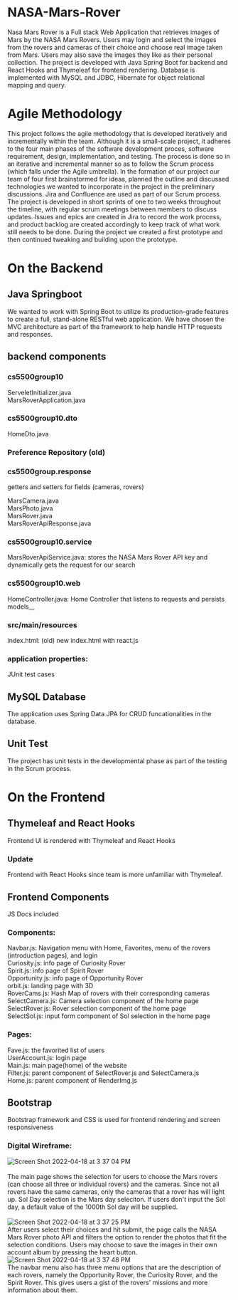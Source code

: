 # NASA-Mars-Rover

Nasa Mars Rover is a Full stack Web Application that retrieves images of Mars by the NASA Mars Rovers. Users may login and select the images from the rovers and cameras of their choice and choose real image taken from Mars. Users may also save the images they like as their personal collection.
The project is developed with Java Spring Boot for backend and React Hooks and Thymeleaf for frontend rendering.
Database is implemented with MySQL and JDBC, Hibernate for object relational mapping and query.

# Agile Methodology

This project follows the agile methodology that is developed iteratively and incrementally within the team. Although it is a small-scale project, it adheres to the four main phases of the software development proces, software requirement, design, implementation, and testing. The process is done so in an iterative and incremental manner so as to follow the Scrum process (which falls under the Agile umbrella). In the formation of our project our team of four first brainstormed for ideas, planned the outline and discussed technologies we wanted to incorporate in the project in the preliminary discussions. 
Jira and Confluence are used as part of our Scrum process. The project is developed in short sprints of one to two weeks throughout the timeline, with regular scrum meetings between members to discuss updates. Issues and epics are created in Jira to record the work process, and product backlog are created accordingly to keep track of what work still needs to be done. 
During the project we created a first prototype and then continued tweaking and building upon the prototype.


# On the Backend

## Java Springboot

We wanted to work with Spring Boot to utilize its production-grade features to create a full, stand-alone RESTful web application. We have chosen the MVC architecture as part of the framework to help handle HTTP requests and responses. 

## backend components

### cs5500group10
ServeletInitializer.java <br />
MarsRoverApplication.java <br />

### cs5500group10.dto
HomeDto.java

### Preference Repository (old)

### cs5500group.response 
getters and setters for fields (cameras, rovers)

MarsCamera.java <br />
MarsPhoto.java <br />
MarsRover.java <br />
MarsRoverApiResponse.java <br />

### cs5500group10.service

MarsRoverApiService.java: stores the NASA Mars Rover API key and dynamically gets the request for our search

### cs5500group10.web

HomeController.java: Home Controller that listens to requests and persists models__

### src/main/resources

index.html: (old) new index.html with react.js

### application properties:

JUnit test cases

## MySQL Database

The application uses Spring Data JPA for CRUD funcationalities in the database. 

## Unit Test

The project has unit tests in the developmental phase as part of the testing in the Scrum process. 

# On the Frontend

## Thymeleaf and React Hooks

Frontend UI is rendered with Thymeleaf and React Hooks

### Update

Frontend with React Hooks since team is more unfamiliar with Thymeleaf. 

## Frontend Components

JS Docs included

### Components:
Navbar.js: Navigation menu with Home, Favorites, menu of the rovers (introduction pages), and login <br />
Curiosity.js: info page of Curiosity Rover <br />
Spirit.js: info page of Spirit Rover <br />
Opportunity.js: info page of Opportunity Rover <br />
orbit.js: landing page with 3D <br />
RoverCams.js: Hash Map of rovers with their corresponding cameras <br />
SelectCamera.js: Camera selection component of the home page <br />
SelectRover.js: Rover selection component of the home page <br />
SelectSol.js: input form component of Sol selection in the home page <br />

### Pages:
Fave.js: the favorited list of users <br />
UserAccount.js: login page <br />
Main.js: main page(home) of the website <br />
Filter.js: parent component of SelectRover.js and SelectCamera.js <br />
Home.js: parent component of RenderImg.js <br />


## Bootstrap 

Bootstrap framework and CSS is used for frontend rendering and screen responsiveness


### Digital Wireframe:

![Screen Shot 2022-04-18 at 3 37 04 PM](https://user-images.githubusercontent.com/101501539/163888253-0433ff41-9c0e-49d2-bdff-bfb175310ea6.png) <br />
 <br />
The main page shows the selection for users to choose the Mars rovers (can choose all three or individual rovers) and the cameras. Since not all rovers have the same cameras, only the cameras that a rover has will light up. Sol Day selection is the Mars day seleciton. If users don't input the Sol day, a default value of the 1000th Sol day will be supplied. 
 <br />
  <br />
![Screen Shot 2022-04-18 at 3 37 25 PM](https://user-images.githubusercontent.com/101501539/163888286-4aa13958-2717-4ff8-9c09-225bec9a2702.png) <br />
After users select their choices and hit submit, the page calls the NASA Mars Rover photo API and filters the option to render the photos that fit the selection conditions. Users may choose to save the images in their own account album by pressing the heart button.  <br />
![Screen Shot 2022-04-18 at 3 37 48 PM](https://user-images.githubusercontent.com/101501539/163888311-897de5e5-6f68-469d-9e40-8881a62b2c0b.png) <br />
The navbar menu also has three menu options that are the description of each rovers, namely the Opportunity Rover, the Curiosity Rover, and the Spirit Rover. This gives users a gist of the rovers' missions and more information about them. <br />

